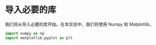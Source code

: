 # 导入必要的库

我们将从导入必要的库开始。在本实验中，我们将使用 Numpy 和 Matplotlib。

```python
import numpy as np
import matplotlib.pyplot as plt
```
